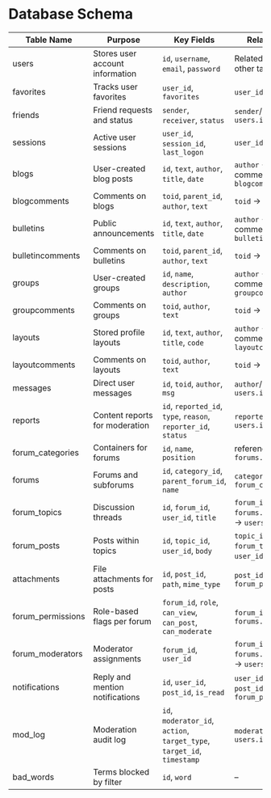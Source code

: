 # Database Schema

| Table Name | Purpose | Key Fields | Relationships |
| --- | --- | --- | --- |
| users | Stores user account information | `id`, `username`, `email`, `password` | Related to most other tables |
| favorites | Tracks user favorites | `user_id`, `favorites` | `user_id` → `users.id` |
| friends | Friend requests and status | `sender`, `receiver`, `status` | `sender`/`receiver` → `users.id` |
| sessions | Active user sessions | `user_id`, `session_id`, `last_logon` | `user_id` → `users.id` |
| blogs | User-created blog posts | `id`, `text`, `author`, `title`, `date` | `author` → `users.id`; comments in `blogcomments` |
| blogcomments | Comments on blogs | `toid`, `parent_id`, `author`, `text` | `toid` → `blogs.id` |
| bulletins | Public announcements | `id`, `text`, `author`, `title`, `date` | `author` → `users.id`; comments in `bulletincomments` |
| bulletincomments | Comments on bulletins | `toid`, `parent_id`, `author`, `text` | `toid` → `bulletins.id` |
| groups | User-created groups | `id`, `name`, `description`, `author` | `author` → `users.id`; comments in `groupcomments` |
| groupcomments | Comments on groups | `toid`, `author`, `text` | `toid` → `groups.id` |
| layouts | Stored profile layouts | `id`, `text`, `author`, `title`, `code` | `author` → `users.id`; comments in `layoutcomments` |
| layoutcomments | Comments on layouts | `toid`, `author`, `text` | `toid` → `layouts.id` |
| messages | Direct user messages | `id`, `toid`, `author`, `msg` | `author`/`toid` → `users.id` |
| reports | Content reports for moderation | `id`, `reported_id`, `type`, `reason`, `reporter_id`, `status` | `reporter_id` → `users.id` |
| forum_categories | Containers for forums | `id`, `name`, `position` | referenced by `forums.category_id` |
| forums | Forums and subforums | `id`, `category_id`, `parent_forum_id`, `name` | `category_id` → `forum_categories.id` |
| forum_topics | Discussion threads | `id`, `forum_id`, `user_id`, `title` | `forum_id` → `forums.id`, `user_id` → `users.id` |
| forum_posts | Posts within topics | `id`, `topic_id`, `user_id`, `body` | `topic_id` → `forum_topics.id`, `user_id` → `users.id` |
| attachments | File attachments for posts | `id`, `post_id`, `path`, `mime_type` | `post_id` → `forum_posts.id` |
| forum_permissions | Role-based flags per forum | `forum_id`, `role`, `can_view`, `can_post`, `can_moderate` | `forum_id` → `forums.id` |
| forum_moderators | Moderator assignments | `forum_id`, `user_id` | `forum_id` → `forums.id`, `user_id` → `users.id` |
| notifications | Reply and mention notifications | `id`, `user_id`, `post_id`, `is_read` | `user_id` → `users.id`, `post_id` → `forum_posts.id` |
| mod_log | Moderation audit log | `id`, `moderator_id`, `action`, `target_type`, `target_id`, `timestamp` | `moderator_id` → `users.id` |
| bad_words | Terms blocked by filter | `id`, `word` | – |


